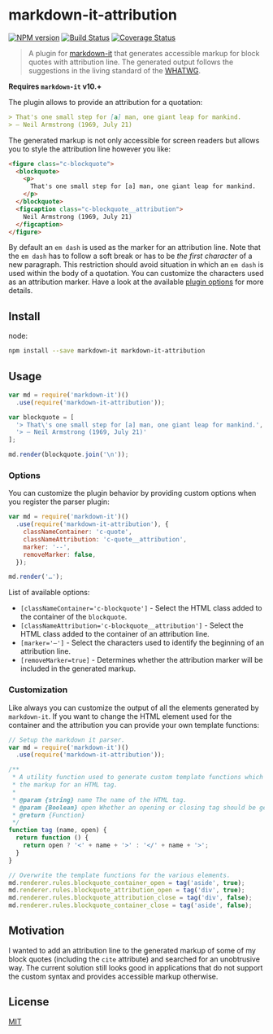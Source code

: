 # markdown-it-attribution

[![NPM version](https://img.shields.io/npm/v/markdown-it-attribution.svg?style=flat)](https://www.npmjs.org/package/markdown-it-attribution)
[![Build Status](https://img.shields.io/travis/dweidner/markdown-it-attribution/master.svg?style=flat)](https://travis-ci.org/dweidner/markdown-it-attribution)
[![Coverage Status](https://coveralls.io/repos/github/dweidner/markdown-it-attribution/badge.svg?branch=master)](https://coveralls.io/github/dweidner/markdown-it-attribution?branch=master)

> A plugin for [markdown-it](https://github.com/markdown-it/markdown-it) that
> generates accessible markup for block quotes with attribution line. The
> generated output follows the suggestions in the living standard of the
> [WHATWG](https://html.spec.whatwg.org/multipage/grouping-content.html#the-blockquote-element).

**Requires `markdown-it` v10.+**

The plugin allows to provide an attribution for a quotation:

```md
> That's one small step for [a] man, one giant leap for mankind.  
> — Neil Armstrong (1969, July 21)
```

The generated markup is not only accessible for screen readers but allows you to style the attribution line however you like:

```html
<figure class="c-blockquote">
  <blockquote>
    <p>
      That's one small step for [a] man, one giant leap for mankind.  
    </p>
  </blockquote>
  <figcaption class="c-blockquote__attribution">
    Neil Armstrong (1969, July 21)
  </figcaption>
</figure>
```

By default an `em dash` is used as the marker for an attribution line. Note that the `em dash` has to follow a soft break or has to be *the first character* of a new paragraph. This restriction should avoid situation in which an `em dash` is used within the body of a quotation. You can customize the characters used as an attribution marker. Have a look at the available [plugin options](#options) for more details.

## Install

node:

```bash
npm install --save markdown-it markdown-it-attribution
```

## Usage

```js
var md = require('markdown-it')()
  .use(require('markdown-it-attribution'));

var blockquote = [
  '> That\'s one small step for [a] man, one giant leap for mankind.',
  '> — Neil Armstrong (1969, July 21)'
];

md.render(blockquote.join('\n'));
```

### Options

You can customize the plugin behavior by providing custom options when you register the parser plugin:

```js
var md = require('markdown-it')()
  .use(require('markdown-it-attribution'), {
    classNameContainer: 'c-quote',
    classNameAttribution: 'c-quote__attribution',
    marker: '--',
    removeMarker: false,
  });

md.render('…');
```

List of available options:

- `[classNameContainer='c-blockquote']` - Select the HTML class added to the container of the `blockquote`.
- `[classNameAttribution='c-blockquote__attribution']` - Select the HTML class added to the container of an attribution line.
- `[marker='—']` - Select the characters used to identify the beginning of an attribution line.
- `[removeMarker=true]` - Determines whether the attribution marker will be included in the generated markup.

### Customization

Like always you can customize the output of all the elements generated by `markdown-it`. If you want to change the HTML element used for the container and the attribution you can provide your own template functions:

```js
// Setup the markdown it parser.
var md = require('markdown-it')()
  .use(require('markdown-it-attribution'));

/**
 * A utility function used to generate custom template functions which returns
 * the markup for an HTML tag.
 *
 * @param {string} name The name of the HTML tag.
 * @param {Boolean} open Whether an opening or closing tag should be generated.
 * @return {Function}
 */
function tag (name, open) {
  return function () {
    return open ? '<' + name + '>' : '</' + name + '>';
  }
}

// Overwrite the template functions for the various elements.
md.renderer.rules.blockquote_container_open = tag('aside', true);
md.renderer.rules.blockquote_attribution_open = tag('div', true);
md.renderer.rules.blockquote_attribution_close = tag('div', false);
md.renderer.rules.blockquote_container_close = tag('aside', false);
```

## Motivation

I wanted to add an attribution line to the generated markup of some of my block quotes (including the `cite` attribute) and searched for an unobtrusive way. The current solution still looks good in applications that do not support the custom syntax and provides accessible markup otherwise.

## License

[MIT](https://github.com/GerHobbelt/markdown-it-attribution/blob/master/LICENSE.txt)
